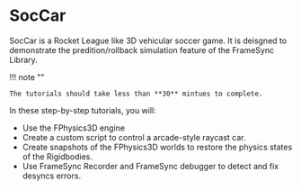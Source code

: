 # **SocCar**

SocCar is a Rocket League like 3D vehicular soccer game. It is deisgned to demonstrate the predition/rollback simulation feature of the FrameSync Library.

!!! note ""

    The tutorials should take less than **30** mintues to complete.

In these step-by-step tutorials, you will:

- Use the FPhysics3D engine
- Create a custom script to control a arcade-style raycast car.
- Create snapshots of the FPhysics3D worlds to restore the physics states of the Rigidbodies.
- Use FrameSync Recorder and FrameSync debugger to detect and fix desyncs errors.
